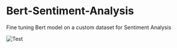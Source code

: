 # Bert-Sentiment-Analysis
Fine tuning Bert model on a custom dataset for Sentiment Analysis

![Test](https://github.com/Hazemegy/Bert-Sentiment-Analysis/assets/100795887/75701b9c-e1bb-41cf-a740-006753b2ec4f)
